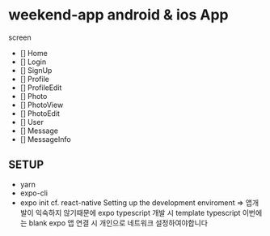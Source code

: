 # weekend-app android & ios App

screen
- [] Home
- [] Login
- [] SignUp
- [] Profile
- [] ProfileEdit
- [] Photo
- [] PhotoView
- [] PhotoEdit
- [] User
- [] Message
- [] MessageInfo

## SETUP
- yarn 
- expo-cli
- expo init
 cf. react-native Setting up the development enviroment => 앱개발이 익숙하지 않기때문에 expo 
 typescript 개발 시 template typescript 
 이번에는 blank 
 expo 앱 연결 시 개인으로 네트워크 설정하여야합니다
 
 